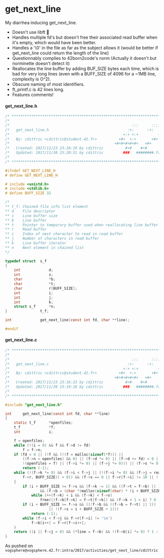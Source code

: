 # get_next_line
My diarrhea inducing get_next_line.

- Doesn't use libft 🙂
- Handles multiple fd's but doesn't free their associated read buffer when it's empty, which would have been better.
- Handles a '\0' in the file as far as the subject allows it (would be better if get_next_line could return the length of the line)
- Questionnably complies to 42born2code's norm (Actually it doesn't but norminette doesn't detect it)
- Reallocates the line buffer by adding BUF_SIZE bytes each time, which is bad for very long lines (even with a BUFF_SIZE of 4096 for a ~1MB line, complexity is O^2).
- Obscure naming of most identifiers.
- ft_printf.c is 42 lines long.
- Features comments!

#### get_next_line.h
```c
/* ************************************************************************** */
/*                                                                            */
/*                                                        :::      ::::::::   */
/*   get_next_line.h                                    :+:      :+:    :+:   */
/*                                                    +:+ +:+         +:+     */
/*   By: cdittric <cdittric@student.42.fr>          +#+  +:+       +#+        */
/*                                                +#+#+#+#+#+   +#+           */
/*   Created: 2017/11/23 23:16:19 by cdittric          #+#    #+#             */
/*   Updated: 2017/11/30 15:20:31 by cdittric         ###   ########.fr       */
/*                                                                            */
/* ************************************************************************** */

#ifndef GET_NEXT_LINE_H
# define GET_NEXT_LINE_H

# include <unistd.h>
# include <stdlib.h>
# define BUFF_SIZE 32

/*
** t_f: Chained file info list element
** d	File descriptor
** s	Line buffer size
** b	Line buffer
** t	Pointer to temporary buffer used when reallocating line buffer
** r	Read buffer
** i	Index of next character to read in read buffer
** j 	Number of characters in read buffer
** k	Line buffer iterator
** n	Next element in chained list
*/

typedef struct	s_f
{
	int				d;
	int				s;
	char			*b;
	char			*t;
	char			r[BUFF_SIZE];
	int				i;
	int				j;
	int				k;
	struct s_f		*n;
}				t_f;

int				get_next_line(const int fd, char **line);

#endif
```

#### get_next_line.c
```c
/* ************************************************************************** */
/*                                                                            */
/*                                                        :::      ::::::::   */
/*   get_next_line.c                                    :+:      :+:    :+:   */
/*                                                    +:+ +:+         +:+     */
/*   By: cdittric <cdittric@student.42.fr>          +#+  +:+       +#+        */
/*                                                +#+#+#+#+#+   +#+           */
/*   Created: 2017/11/23 23:16:23 by cdittric          #+#    #+#             */
/*   Updated: 2017/11/30 15:19:18 by cdittric         ###   ########.fr       */
/*                                                                            */
/* ************************************************************************** */

#include "get_next_line.h"

int		get_next_line(const int fd, char **line)
{
	static t_f		*openfiles;
	t_f				*f;
	int				i;

	f = openfiles;
	while (!(i = 0) && f && f->d != fd)
		f = f->n;
	if (fd < 0 || (!f && (!(f = malloc(sizeof(*f))) ||
		((f->n = openfiles) && 0) || (f->d *= 0) || (f->d += fd) < 0 ||
		!(openfiles = f) || (f->i *= 0) || (f->j *= 0))) || (f->s *= 0))
		return (-1);
	while (!(f->k *= 0) && (f->i < f->j || (!(f->i *= 0) && (f->j = read(fd,
		f->r, BUFF_SIZE)) > 0)) && (f->s == 0 || f->r[f->i] != 10 || !(++f->i)))
	{
		if (i + BUFF_SIZE >= f->s && (f->k -= 1) && ((f->t = f->b) || 1)
				&& (f->b = (char *)malloc(sizeof(char) * (i + BUFF_SIZE + 1))))
			while (++(f->k) < i && (f->k) < f->s)
				free(((f->b[f->k] = f->t[f->k]) && (f->k + 1 < i) ? 0 : f->t));
		if (i + BUFF_SIZE >= f->s && ((!f->b && ((f->b = f->t) || 1))
					|| !(f->s = i + BUFF_SIZE + 1)))
			return (-1);
		while (f->i < f->j && f->r[f->i] != '\n')
			f->b[i++] = f->r[f->i++];
	}
	return ((i || f->j > 0) && (*line = f->b) && !(f->b[i] *= 0) ? 1 : f->j);
}
```

As pushed on `vogsphere@vogsphere.42.fr:intra/2017/activities/get_next_line/cdittric`
